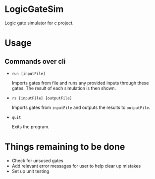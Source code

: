 # LogicGateSim
Logic gate simulator for c project.

# Usage
## Commands over cli
- `run [inputFile]`

   Imports gates from file and runs any provided inputs through these gates. The result of each simulation is then shown.

- `rs [inputFile] [outputFile]`

   Imports gates from `inputFile` and outputs the results to `outputFile`.

- `quit`

   Exits the program.

# Things remaining to be done
- Check for unsused gates
- Add relevant error messages for user to help clear up mistakes
- Set up unit testing

